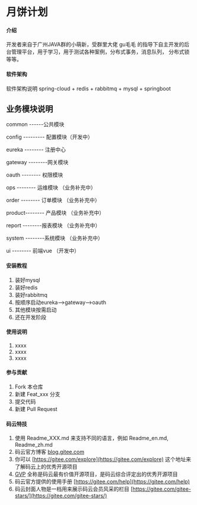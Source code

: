 # 月饼计划

#### 介绍
开发者来自于广州JAVA群的小萌新，受群里大佬 gu毛毛 的指导下自主开发的后台管理平台，用于学习，用于测试各种案例，分布式事务，消息队列，
分布式锁等等。

#### 软件架构
软件架构说明
spring-cloud + redis + rabbitmq + mysql + springboot

业务模块说明
-------
common  ------公共模块 

config --------- 配置模块（开发中）

eureka -------- 注册中心

gateway --------网关模块 

oauth  -------- 权限模块

ops   --------  运维模块 （业务补充中）

order --------  订单模块 （业务补充中）

product-------- 产品模块 （业务补充中）

report  --------报表模块 （业务补充中）

system  --------系统模块 （业务补充中）

ui --------     前端vue  （开发中）

#### 安装教程

1. 装好mysql
2. 装好redis
3. 装好rabbitmq
4. 按顺序启动eureka-->gateway-->oauth
5. 其他模块按需启动
6. 还在开发阶段


#### 使用说明

1. xxxx
2. xxxx
3. xxxx

#### 参与贡献

1. Fork 本仓库
2. 新建 Feat_xxx 分支
3. 提交代码
4. 新建 Pull Request


#### 码云特技

1. 使用 Readme\_XXX.md 来支持不同的语言，例如 Readme\_en.md, Readme\_zh.md
2. 码云官方博客 [blog.gitee.com](https://blog.gitee.com)
3. 你可以 [https://gitee.com/explore](https://gitee.com/explore) 这个地址来了解码云上的优秀开源项目
4. [GVP](https://gitee.com/gvp) 全称是码云最有价值开源项目，是码云综合评定出的优秀开源项目
5. 码云官方提供的使用手册 [https://gitee.com/help](https://gitee.com/help)
6. 码云封面人物是一档用来展示码云会员风采的栏目 [https://gitee.com/gitee-stars/](https://gitee.com/gitee-stars/)